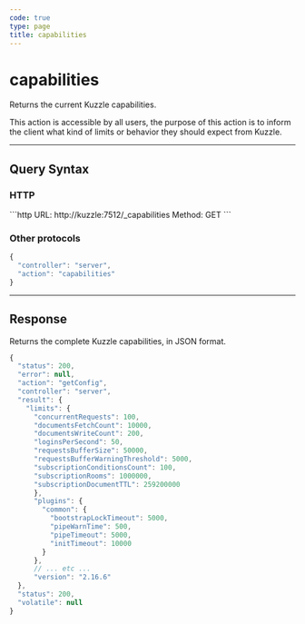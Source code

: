 ```yaml
---
code: true
type: page
title: capabilities
---
```


# capabilities



Returns the current Kuzzle capabilities.

This action is accessible by all users, the purpose of this action is to inform the client what kind of limits or behavior they should expect from Kuzzle.

---

## Query Syntax

### HTTP

<SinceBadge version="auto-version"/>
```http
URL: http://kuzzle:7512/_capabilities
Method: GET
```

### Other protocols

```js
{
  "controller": "server",
  "action": "capabilities"
}
```

---

## Response

Returns the complete Kuzzle capabilities, in JSON format.

```js
{
  "status": 200,
  "error": null,
  "action": "getConfig",
  "controller": "server",
  "result": {
    "limits": {
      "concurrentRequests": 100,
      "documentsFetchCount": 10000,
      "documentsWriteCount": 200,
      "loginsPerSecond": 50,
      "requestsBufferSize": 50000,
      "requestsBufferWarningThreshold": 5000,
      "subscriptionConditionsCount": 100,
      "subscriptionRooms": 1000000,
      "subscriptionDocumentTTL": 259200000
      },
      "plugins": {
        "common": {
          "bootstrapLockTimeout": 5000,
          "pipeWarnTime": 500,
          "pipeTimeout": 5000,
          "initTimeout": 10000
        }
      },
      // ... etc ...
      "version": "2.16.6"
  },
  "status": 200,
  "volatile": null
}
```

